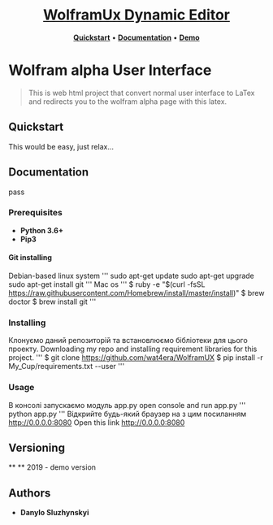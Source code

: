 <h1 align="center">
  <a href="http://sluzhynskyi.pythonanywhere.com/" title="WolframUX">WolframUx Dynamic Editor</a>
</h1>

<p align="center">
  <a title="Quickstart" href="#quickstart"><strong>Quickstart</strong></a>
  &#x2022;
  <a title="Documentation" href="#documentation"><strong>Documentation</strong></a>
  &#x2022;
  <a title="Demo" href="http://sluzhynskyi.pythonanywhere.com/"><strong>Demo</strong></a>
</p>

# Wolfram alpha User Interface
> This is web html project that convert normal user interface to LaTex and redirects you to the wolfram alpha page with this latex. 

## Quickstart
This would be easy, just relax...

## Documentation
pass
### Prerequisites
- **Python 3.6+**
- **Pip3**
#### Git installing
Debian-based linux system
'''
sudo apt-get update
sudo apt-get upgrade
sudo apt-get install git
'''
Mac os 
'''
$ ruby -e "$(curl -fsSL https://raw.githubusercontent.com/Homebrew/install/master/install)"
$ brew doctor
$ brew install git
'''

### Installing
Клонуємо даний репозиторій та встановлюємо бібліотеки для цього проекту.
Downloading my repo and installing requirement libraries for this project. 
'''
$ git clone https://github.com/wat4era/WolframUX
$ pip install -r My_Cup/requirements.txt --user
'''
### Usage
В консолі запускаємо модуль app.py
open console and run app.py 
'''
python app.py
'''
Відкрийте будь-який браузер на з цим посиланням http://0.0.0.0:8080
Open this link http://0.0.0.0:8080

## Versioning
** ** 2019 - demo version

## Authors

* **Danylo Sluzhynskyi** 


